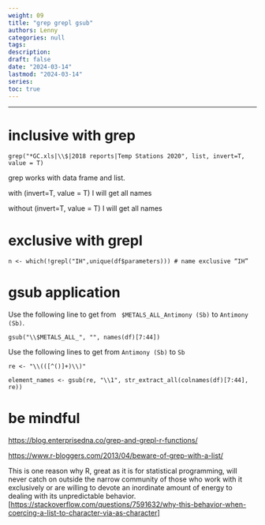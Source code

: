 ```yaml
---
weight: 09
title: "grep grepl gsub"
authors: Lenny
categories: null
tags: 
description: 
draft: false
date: "2024-03-14"
lastmod: "2024-03-14"
series:
toc: true
---
```



<!--more-->
---


# inclusive with grep 

```
grep("*GC.xls|\\$|2018 reports|Temp Stations 2020", list, invert=T, value = T)
```

grep works with data frame and list.  

with (invert=T, value = T) I will get all names  

without (invert=T, value = T) I will get all names


# exclusive with grepl
```
n <- which(!grepl("IH",unique(df$parameters))) # name exclusive “IH”
```

# gsub application
Use the following line to get from ` $METALS_ALL_Antimony (Sb)` to `Antimony (Sb)`.
```
gsub("\\$METALS_ALL_", "", names(df)[7:44])
```
 
Use the following lines to get from `Antimony (Sb)` to `Sb`
```
re <- "\\(([^()]+)\\)"
 
element_names <- gsub(re, "\\1", str_extract_all(colnames(df)[7:44], re))
```


# be mindful

https://blog.enterprisedna.co/grep-and-grepl-r-functions/

https://www.r-bloggers.com/2013/04/beware-of-grep-with-a-list/

This is one reason why R, great as it is for statistical programming, will never catch on outside the narrow community of those who work with it exclusively or are willing to devote an inordinate amount of energy to dealing with its unpredictable behavior. [https://stackoverflow.com/questions/7591632/why-this-behavior-when-coercing-a-list-to-character-via-as-character]



